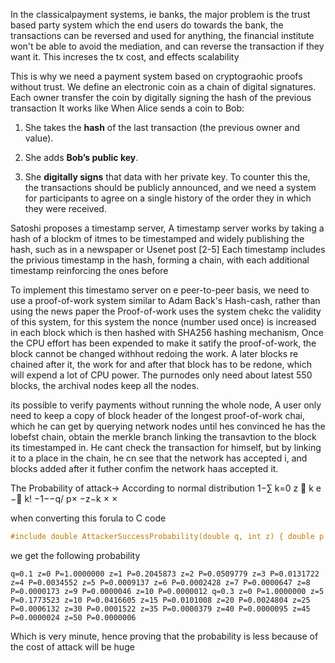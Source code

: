 In the classicalpayment systems, ie banks, the major problem is the trust based party system which the end users do towards the bank, the transactions can be reversed and used for anything, the financial
institute won't be able to avoid the mediation, and can reverse the transaction if they want it. This increses the tx cost, and effects scalability

This is why we need a payment system based on cryptograohic proofs without trust. We define an electronic coin as a chain of digital signatures. Each owner transfer the coin by digitally signing the hash of the previous transaction
It works like 
When Alice sends a coin to Bob:

1. She takes the **hash** of the last transaction (the previous owner and value).
    
2. She adds **Bob’s public key**.
    
3. She **digitally signs** that data with her private key.
To counter this the, the transactions should be publicly announced, and we need a system for participants to agree on a single history of the order they in which they were received.

Satoshi proposes a timestamp server, A timestamp server works by taking a hash of a blockm of itmes to be timestamped and widely publishing the hash, such as in a newspaper or Usenet post [2-5]
Each timestamp includes the privious timestamp in the hash, forming a chain, with each additional timestamp reinforcing the ones before

To implement this timestamo server on e peer-to-peer basis, we need to use a proof-of-work system similar to Adam Back's Hash-cash, rather than using the news paper the Proof-of-work uses the system chekc the validity of this system, for this system the nonce (number used once) is increased in each block which is then hashed with SHA256 hashing mechanism, Once the CPU effort has been expended to make it satify the proof-of-work, the block cannot be changed withhout redoing the work. A later blocks re chained after it, the work for and after that block has to be redone, which will expend a lot of CPU power.
The purnodes only need about latest 550 blocks, the archival nodes keep all the nodes.

its possible to verify payments without running the whole node, A user only need to keep a copy of block header of the longest proof-of-work chai, which he can get by querying network nodes until hes convinced he has the lobefst chain, obtain the merkle branch linking the transavtion to the block its timestamped in. He cant check the transaction for himself, but by linking it to a place in the chain, he cn see that the network has accepted i, and blocks added after it futher confim the network haas accepted it.

The Probability of attack->
According to normal distribution 
1−∑ k=0 z  k e − k! 1−q/ p z−k  

when converting this forula to C code
```c
#include double AttackerSuccessProbability(double q, int z) { double p = 1.0 - q; double lambda = z * (q / p); double sum = 1.0; int i, k; for (k = 0; k <= z; k++) { double poisson = exp(-lambda); for (i = 1; i <= k; i++) poisson *= lambda / i; sum -= poisson * (1 - pow(q / p, z - k)); } return sum; }
```

we get the following probability
```
q=0.1 z=0 P=1.0000000 z=1 P=0.2045873 z=2 P=0.0509779 z=3 P=0.0131722 z=4 P=0.0034552 z=5 P=0.0009137 z=6 P=0.0002428 z=7 P=0.0000647 z=8 P=0.0000173 z=9 P=0.0000046 z=10 P=0.0000012 q=0.3 z=0 P=1.0000000 z=5 P=0.1773523 z=10 P=0.0416605 z=15 P=0.0101008 z=20 P=0.0024804 z=25 P=0.0006132 z=30 P=0.0001522 z=35 P=0.0000379 z=40 P=0.0000095 z=45 P=0.0000024 z=50 P=0.0000006
```
Which is very minute, hence proving that the probability is less because of the cost of attack will be huge